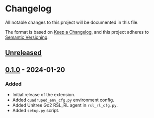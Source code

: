 # Changelog

All notable changes to this project will be documented in this file.

The format is based on [Keep a Changelog](https://keepachangelog.com/en/1.0.0/),
and this project adheres to [Semantic Versioning](https://semver.org/spec/v2.0.0.html).

## [Unreleased]

## [0.1.0] - 2024-01-20

### Added

- Initial release of the extension.
- Added `quadruped_env_cfg.py` environment config.
- Added Unitree Go2 RSL_RL agent in `rsl_rl_cfg.py`.
- Added `setup.py` script.

[Unreleased]: https://github.com/felipemohr/IsaacOrbit-Quadruped-RL/compare/v0.1.0...HEAD
[0.1.0]: https://github.com/felipemohr/IsaacOrbit-Quadruped-RL/releases/tag/v0.1.0
